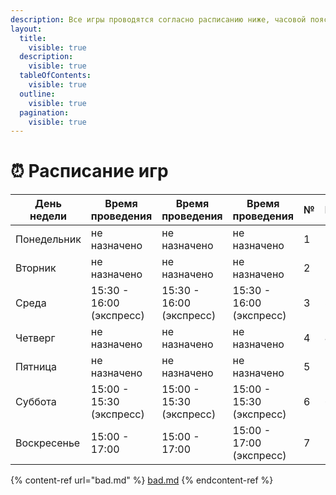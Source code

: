 ```yaml
---
description: Все игры проводятся согласно расписанию ниже, часовой пояс МСК
layout:
  title:
    visible: true
  description:
    visible: true
  tableOfContents:
    visible: true
  outline:
    visible: true
  pagination:
    visible: true
---
```


# ⏰ Расписание игр



<table><thead><tr><th>День недели</th><th>Время проведения</th><th data-hidden>Время проведения</th><th data-hidden>Время проведения</th><th data-hidden data-type="number">№</th><th data-hidden data-type="number">№</th></tr></thead><tbody><tr><td>Понедельник</td><td>не назначено</td><td>не назначено</td><td>не назначено</td><td>1</td><td>1</td></tr><tr><td>Вторник</td><td>не назначено</td><td>не назначено</td><td>не назначено</td><td>2</td><td>2</td></tr><tr><td>Среда</td><td>15:30 - 16:00 (экспресс)</td><td>15:30 - 16:00 (экспресс)</td><td>15:30 - 16:00 (экспресс)</td><td>3</td><td>3</td></tr><tr><td>Четверг</td><td>не назначено</td><td>не назначено</td><td>не назначено</td><td>4</td><td>4</td></tr><tr><td>Пятница</td><td>не назначено</td><td>не назначено</td><td>не назначено</td><td>5</td><td>5</td></tr><tr><td>Суббота</td><td>15:00 - 15:30 (экспресс)</td><td>15:00 - 15:30 (экспресс)</td><td>15:00 - 15:30 (экспресс)</td><td>6</td><td>6</td></tr><tr><td>Воскресенье</td><td>15:00 - 17:00</td><td>15:00 - 17:00</td><td>15:00 - 17:00 (экспресс)</td><td>7</td><td>7</td></tr></tbody></table>

{% content-ref url="bad.md" %}
[bad.md](bad.md)
{% endcontent-ref %}
